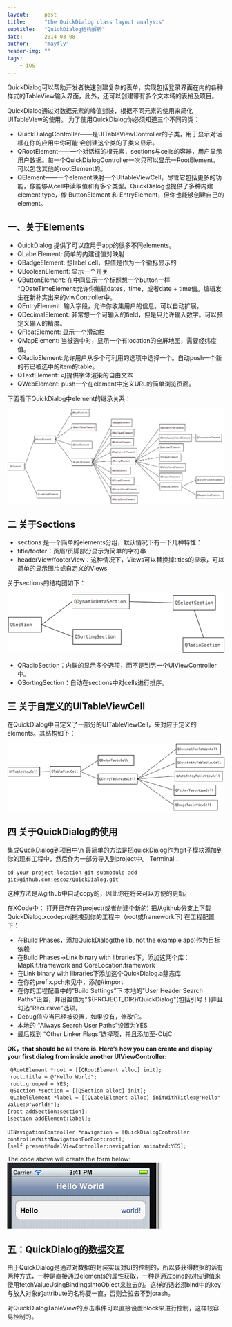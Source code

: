 ```yaml
---
layout:     post
title:      "the QuickDialog class layout analysis"
subtitle:   "QuickDialog结构解析"
date:       2014-03-08
author:     "mayfly"
header-img: ""
tags:
    - iOS
---
```


QuickDialog可以帮助开发者快速创建复杂的表单，实现包括登录界面在内的各种样式的TableView输入界面，此外，还可以创建带有多个文本域的表格及项目。

QuickDialog通过对数据元素的峰值封装，根据不同元素的使用来简化UITableView的使用。
为了使用QuickDialog你必须知道三个不同的类：
* QuickDialogController——是UITableViewController的子类，用于显示对话框在你的应用中你可能
会创建这个类的子类来显示。
* QRootElement——一个对话框的根元素，sections与cells的容器，用户显示用户数据。每一个QuickDialogController一次只可以显示一RootElement。可以包含其他的rootElement的。
* QElement——一个element映射一个UItableViewCell，尽管它包括更多的功能，像能够从cell中读取值和有多个类型。QuickDialog也提供了多种内建element type，像 ButtonElement 和 EntryElement，但你也能够创建自己的element。


## 一、关于Elements
* QuickDialog 提供了可以应用于app的很多不同elements。
* QLabelElement: 简单的内建键值对映射
* QBadgeElement: 想label cell，但值是作为一个徽标显示的
* QBooleanElement: 显示一个开关
* QButtonElement: 在中间显示一个标题想一个button一样
*QDateTimeElement:允许你编辑dates，time，或者date + time值。编辑发生在新朴实出来的viwController中。
* QEntryElement: 输入字段，允许你收集用户的信息。可以自动扩展。
* QDecimalElement: 非常想一个可输入的field，但是只允许输入数字。可以预定义输入的精度。
* QFloatElement: 显示一个滑动栏
* QMapElement: 当被选中时，显示一个有location的全屏地图，需要经纬度值。
* QRadioElement:允许用户从多个可利用的选项中选择一个。自动push一个新的有已被选中的item的table。
* QTextElement: 可提供字体渲染的自由文本
* QWebElement: push一个在element中定义URL的简单浏览页面。

下面看下QuickDialog中element的继承关系：

 <img src="/img/post_2014/20140308_quickdialog_1.png" alt="the element class"/>

## 二 关于Sections
* sections 是一个简单的elements分组，默认情况下有一下几种特性：
* title/footer：页眉/页脚部分显示为简单的字符串
* headerView/footerView：这种情况下，Views可以替换掉titles的显示，可以简单的显示图片或自定义的Views

关于sections的结构图如下： 

<img src="/img/post_2014/20140308_quickdialog_2.png" alt="the Sections class"/>

* QRadioSection：内联的显示多个选项，而不是到另一个UIViewController中。
* QSortingSection：自动在sections中对cells进行排序。

## 三 关于自定义的UITableViewCell
在QuickDialog中自定义了一部分的UITableViewCell，来对应于定义的elements。其结构如下：

<img src="/img/post_2014/20140308_quickdialog_3.png" alt="the custom UITableViewCell"/>

## 四 关于QuickDialog的使用

集成QucikDialog到项目中\n 最简单的方法是把quickDialog作为git子模块添加到你的现有工程中，然后作为一部分导入到project中。 Terminal：
```
cd your-project-location git submodule add git@github.com:escoz/QuickDialog.git
```
这种方法是从github中自动copy的，因此你在将来可以方便的更新。

在XCode中： 打开已存在的project(或者创建个新的) 把从github分支上下载QuickDialog.xcodeproj拖拽到你的工程中（root或framework下) 在工程配置下：

* 在Build Phases，添加QuickDialog(the lib, not the example app)作为目标依赖
* 在Build Phases->Link binary with libraries下，添加这两个库：MapKit.framework and CoreLocation.framework
* 在Link binary with libraries下添加这个QuickDialog.a静态库
* 在你的prefix.pch未见中，添加#import
* 在你的工程配置中的“Build Settings”下 本地的"User Header Search Paths"设置，并设置值为"${PROJECT_DIR}/QuickDialog"(包括引号！)并且勾选"Recursive"选项。
* Debug值应当已经被设置，如果没有，修改它。
* 本地的 “Always Search User Paths”设置为YES
* 最后找到 “Other Linker Flags”选择项，并且添加至-ObjC 

**OK，that should be all there is. Here’s how you can create and display your first dialog from inside another UIViewController:**
 
```
 QRootElement *root = [[QRootElement alloc] init]; 
 root.title = @"Hello World"; 
 root.grouped = YES; 
 QSection *section = [[QSection alloc] init]; 
 QLabelElement *label = [[QLabelElement alloc] initWithTitle:@"Hello" Value:@"world!"];
[root addSection:section]; 
[section addElement:label];

UINavigationController *navigation = [QuickDialogController controllerWithNavigationForRoot:root]; 
[self presentModalViewController:navigation animated:YES];
```
The code above will create the form below:
<img src="/img/post_2014/20140308_quickdialog_4.png" alt="the custom UITableViewCell"/>

## 五：QuickDialog的数据交互
由于QuickDialog是通过对数据的封装实现对UI的控制的，所以要获得数据的话有两种方式，一种是直接通过elements的属性获取，一种是通过bind的对应键值来使用fetchValueUsingBindingsIntoObject来拉去的。这样的话必须bind中的key与放入对象的attribute的名称要一直，否则会拉去不到crash。

对QuickDialogTableView的点击事件可以直接设置block来进行控制，这样较容易控制的。
